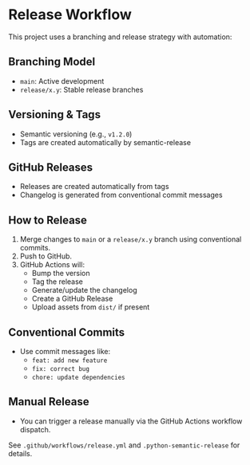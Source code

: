 # Release Workflow

This project uses a branching and release strategy with automation:

## Branching Model
- `main`: Active development
- `release/x.y`: Stable release branches

## Versioning & Tags
- Semantic versioning (e.g., `v1.2.0`)
- Tags are created automatically by semantic-release

## GitHub Releases
- Releases are created automatically from tags
- Changelog is generated from conventional commit messages

## How to Release
1. Merge changes to `main` or a `release/x.y` branch using conventional commits.
2. Push to GitHub.
3. GitHub Actions will:
   - Bump the version
   - Tag the release
   - Generate/update the changelog
   - Create a GitHub Release
   - Upload assets from `dist/` if present

## Conventional Commits
- Use commit messages like:
  - `feat: add new feature`
  - `fix: correct bug`
  - `chore: update dependencies`

## Manual Release
- You can trigger a release manually via the GitHub Actions workflow dispatch.

See `.github/workflows/release.yml` and `.python-semantic-release` for details.
